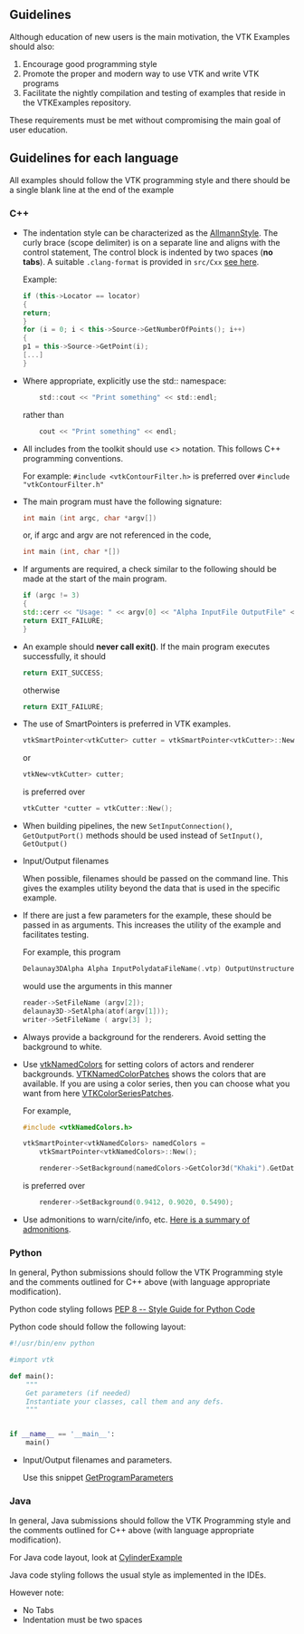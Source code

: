 ## Guidelines
 
Although education of new users is the main motivation, the VTK Examples should also:

1. Encourage good programming style
2. Promote the proper and modern way to use VTK and write VTK programs
3. Facilitate the nightly compilation and testing of examples that reside in the VTKExamples repository.

These requirements must be met without compromising the main goal of user education.

## Guidelines for each language

All examples should follow the VTK programming style and there should be a single blank line at the end of the example

### C++

* The indentation style can be characterized as the [AllmannStyle](https://en.wikipedia.org/wiki/Indent_style#Allman_style). The curly brace (scope delimiter) is on a separate line and aligns with the control statement, The control block is indented by two spaces (**no tabs**). A suitable `.clang-format` is provided in `src/Cxx` [see here](https://github.com/ajpmaclean/VtkEx/blob/master/src/Cxx/.clang-format).

    Example:

    ``` c++
    if (this->Locator == locator)
    {
    return;
    }
    for (i = 0; i < this->Source->GetNumberOfPoints(); i++)
    {
    p1 = this->Source->GetPoint(i);
    [...]
    }
    ```

* Where appropriate, explicitly use the std:: namespace:

    ```c ++
        std::cout << "Print something" << std::endl;
    ```

    rather than

    ``` c++
        cout << "Print something" << endl;
    ```

* All includes from the toolkit should use <> notation. This follows C++ programming conventions.

    For example: `#include <vtkContourFilter.h>` is preferred over `#include "vtkContourFilter.h"`

* The main program must have the following signature:

    ``` c++
    int main (int argc, char *argv[])
    ```

    or, if argc and argv are not referenced in the code,

    ``` c++
    int main (int, char *[])
    ```

* If arguments are required, a check similar to the following should be made at the start of the main program.

    ``` c++
    if (argc != 3)
    {
    std::cerr << "Usage: " << argv[0] << "Alpha InputFile OutputFile" << std::endl;
    return EXIT_FAILURE;
    }
    ```

* An example should **never call exit()**. If the main program executes successfully, it should

    ``` c++
    return EXIT_SUCCESS;
    ```

    otherwise

    ``` c++
    return EXIT_FAILURE;
    ```

* The use of SmartPointers is preferred in VTK examples.

    ``` c++
    vtkSmartPointer<vtkCutter> cutter = vtkSmartPointer<vtkCutter>::New();
    ```

    or

    ``` c++
    vtkNew<vtkCutter> cutter;
    ```

    is preferred over

    ``` c++
    vtkCutter *cutter = vtkCutter::New();
    ```

* When building pipelines, the new `SetInputConnection()`, `GetOutputPort()` methods should be used instead of `SetInput()`, `GetOutput()`

* Input/Output filenames

    When possible, filenames should be passed on the command line. This gives the examples utility beyond the data that is used in the specific example.

* If there are just a few parameters for the example, these should be passed in as arguments. This increases the utility of the example and facilitates testing.

    For example, this program

    ``` c++
    Delaunay3DAlpha Alpha InputPolydataFileName(.vtp) OutputUnstructuredGridFilename(.vtu)
    ```

    would use the arguments in this manner

    ``` c++
    reader->SetFileName (argv[2]);
    delaunay3D->SetAlpha(atof(argv[1]));
    writer->SetFileName ( argv[3] );
    ```

* Always provide a background for the renderers. Avoid setting the background to white.

* Use [vtkNamedColors](http://www.vtk.org/doc/nightly/html/classvtkNamedColors.html) for setting colors of actors and renderer backgrounds. [VTKNamedColorPatches](http://htmlpreview.github.io/?https://github.com/ajpmaclean/VTKEx/blob/master/VTKNamedColorPatches.html) shows the colors that are available. If you are using a color series, then you can choose what you want from here [VTKColorSeriesPatches](http://htmlpreview.github.io/?https://github.com/ajpmaclean/VTKEx/blob/master/VTKColorSeriesPatches.html).

    For example,

    ``` c++
    #include <vtkNamedColors.h>

    vtkSmartPointer<vtkNamedColors> namedColors =
        vtkSmartPointer<vtkNamedColors>::New();

        renderer->SetBackground(namedColors->GetColor3d("Khaki").GetData());
    ```

    is preferred over

    ``` c++
        renderer->SetBackground(0.9412, 0.9020, 0.5490);
    ```

* Use admonitions to warn/cite/info, etc. [Here is a summary of admonitions](https://ajpmaclean.github.io/VTKEx/site/Instructions/ForAdministrators/#admonition).

### Python

In general, Python submissions should follow the VTK Programming style and the comments outlined for C++ above (with language appropriate modification).

Python code styling follows [PEP 8 -- Style Guide for Python Code](https://www.python.org/dev/peps/pep-0008/)

Python code should follow the following layout:

``` Python
#!/usr/bin/env python

#import vtk

def main():
    """
    Get parameters (if needed)
    Instantiate your classes, call them and any defs.
    """


if __name__ == '__main__':
    main()

```

* Input/Output filenames and parameters.

    Use this snippet [GetProgramParameters](https://ajpmaclean.github.io/VTKEx/site/Python/Snippets/GetProgramParameters/) 

### Java

In general, Java submissions should follow the VTK Programming style and the comments outlined for C++ above (with language appropriate modification).

For Java code layout, look at [CylinderExample](https://ajpmaclean.github.io/VTKEx/site/Java/GeometricObjects/CylinderExample/)

Java code styling follows the usual style as implemented in the IDEs.

However note:

* No Tabs
* Indentation must be two spaces

